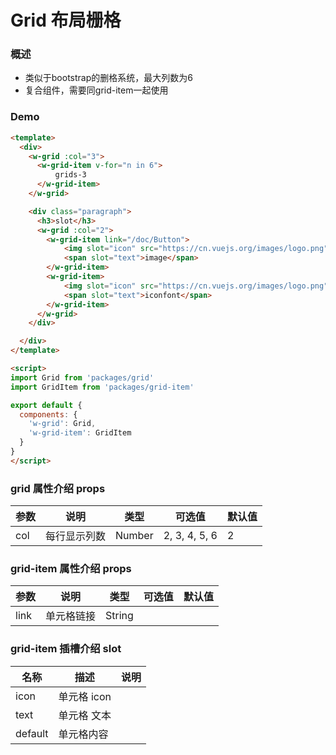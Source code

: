 #  Grid 布局栅格


### 概述

+ 类似于bootstrap的删格系统，最大列数为6
+ 复合组件，需要同grid-item一起使用



### Demo

```html
<template>
  <div>
    <w-grid :col="3">
      <w-grid-item v-for="n in 6">
          grids-3
      </w-grid-item>
    </w-grid>

    <div class="paragraph">
      <h3>slot</h3>
      <w-grid :col="2">
        <w-grid-item link="/doc/Button">
            <img slot="icon" src="https://cn.vuejs.org/images/logo.png">
            <span slot="text">image</span>
        </w-grid-item>
        <w-grid-item>
            <img slot="icon" src="https://cn.vuejs.org/images/logo.png">
            <span slot="text">iconfont</span>
        </w-grid-item>
      </w-grid>
    </div>

  </div>
</template>

<script>
import Grid from 'packages/grid'
import GridItem from 'packages/grid-item'

export default {
  components: {
    'w-grid': Grid,
    'w-grid-item': GridItem
  }
}
</script>

```

###  grid 属性介绍 props

| 参数     | 说明             | 类型       | 可选值        |  默认值    |
|---------|------------------|-----------|--------------|-----------|
| col     | 每行显示列数	     | Number    |  2, 3, 4, 5, 6  |   2      |



###  grid-item 属性介绍 props

| 参数           | 说明            | 类型       | 可选值      |   默认值   |
|---------------|-----------------|-----------|------------|-----------|
| link          | 单元格链接        |  String   |            |           |


###  grid-item 插槽介绍 slot

| 名称      |  描述   | 说明        | 
|----------|---------|-------------|
| icon     | 单元格 icon  |           | 
| text     | 单元格 文本  |            | 
| default  | 单元格内容   |            | 
